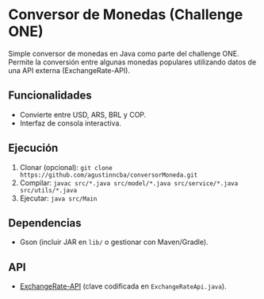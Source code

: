 # Conversor de Monedas (Challenge ONE)

Simple conversor de monedas en Java como parte del challenge ONE. Permite la conversión entre algunas monedas populares utilizando datos de una API externa (ExchangeRate-API).

## Funcionalidades

* Convierte entre USD, ARS, BRL y COP.
* Interfaz de consola interactiva.

## Ejecución

1.  Clonar (opcional): `git clone https://github.com/agustinncba/conversorMoneda.git`
2.  Compilar: `javac src/*.java src/model/*.java src/service/*.java src/utils/*.java`
3.  Ejecutar: `java src/Main`

## Dependencias

* Gson (incluir JAR en `lib/` o gestionar con Maven/Gradle).

## API

* [ExchangeRate-API](https://www.exchangerate-api.com/) (clave codificada en `ExchangeRateApi.java`).